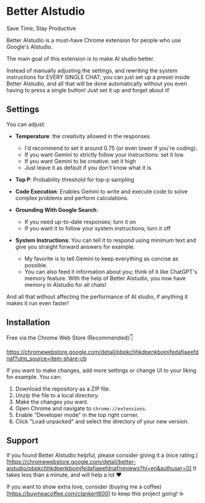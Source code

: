 # Better AIstudio

Save Time, Stay Productive

Better AIstudio is a must-have Chrome extension for people who use Google's AIstudio.

The main goal of this extension is to make AI studio better.

Instead of manually adjusting the settings, and rewriting the system instructions for EVERY SINGLE CHAT; you can just set up a preset inside Better AIstudio, and all that will be done automatically without you even having to press a single button! Just set it up and forget about it!

## Settings

You can adjust:

- **Temperature**: the creativity allowed in the responses
  - I'd recommend to set it around 0.75 (or even lower if you're coding).
  - If you want Gemini to strictly follow your instructions: set it low.
  - If you want Gemini to be creative: set it high
  - Just leave it as default if you don't know what it is.

- **Top P**: Probability threshold for top-p sampling

- **Code Execution**: Enables Gemini to write and execute code to solve complex problems and perform calculations.

- **Grounding With Google Search**: 
  - If you need up-to-date responses; turn it on
  - If you want it to follow your system instructions; turn it off

- **System Instructions**: You can tell it to respond using minimum text and give you straight forward answers for example.
  - My favorite is to tell Gemini to keep everything as concise as possible.
  - You can also feed it information about you; think of it like ChatGPT's memory feature. With the help of Better AIstudio, you now have memory in AIstudio for all chats!

And all that without affecting the performance of AI studio, if anything it makes it run even faster!

## Installation

Free via the Chrome Web Store (Recommended)👇

https://chromewebstore.google.com/detail/pbpkchhkdpenkboinjfedafjaeefdnaf?utm_source=item-share-cb

If you want to make changes, add more settings or change UI to your liking for example. You can:

1. Download the repository as a ZIP file.
2. Unzip the file to a local directory.
3. Make the changes you want.
4. Open Chrome and navigate to `chrome://extensions`.
5. Enable "Developer mode" in the top right corner.
6. Click "Load unpacked" and select the directory of your new version.

## Support

If you found Better AIstudio helpful, please consider giving it a (nice rating.)[https://chromewebstore.google.com/detail/better-aistudio/pbpkchhkdpenkboinjfedafjaeefdnaf/reviews?hl=en&authuser=0]
It takes less than a minute, and will help a lot ❤️

If you want to show extra love, consider (buying me a coffee)[https://buymeacoffee.com/clankert800] to keep this project going! ☕ 
